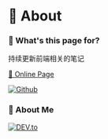 # 🌈 About

### 🙋 What's this page for?

持续更新前端相关的笔记

[🔗 Online Page](https://blog.hong97.ltd)

[![Github](https://img.shields.io/badge/GitHub_Repo-100000.svg?logo=github&logoColor=white)](https://github.com/hongding0211/frontend-notes)

### 🤪 About Me

[![DEV.to](https://img.shields.io/badge/hong97.ltd-00f.svg?logo=game-jolt&logoColor=white)](https://hong97.ltd)
